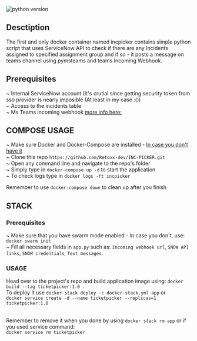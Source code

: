 ![python version](https://img.shields.io/badge/Python-3.8-informational)

## Desctiption

The first and only docker container named incpicker contains simple python script that uses ServiceNow API to check if there are any Incidents assigned to specified assignment group and if so - it posts a message on teams channel using pymsteams and teams Incoming Webhook.

## Prerequisites

~ Internal ServiceNow account (It's crutial since getting security token from sso provider is nearly imposible (At least in my case :())   
~ Access to the incidents table  
~ Ms Teams incoming webhook [more info here:](https://docs.microsoft.com/en-us/microsoftteams/platform/webhooks-and-connectors/how-to/add-incoming-webhook)  

    
## COMPOSE USAGE
~ Make sure Docker and Docker-Compose are installed - [In case you don't have it](https://get.docker.com/)  
~ Clone this repo `https://github.com/Retoxx-dev/INC-PICKER.git`  
~ Open any command line and navigate to the repo's folder  
~ Simply type in `docker-compose up -d` to start the application  
~ To check logs type in `docker logs -ft incpicker `  
    
Remember to use `docker-compose down` to clean up after you finish


## STACK
### Prerequisites
~ Make sure that you have swarm mode enabled - In case you don't, use: `docker swarm init` <br/>
~ Fill all necessary fields in `app.py` such as: `Incoming webhook url`, `SNOW API links`, `SNOW credentials`, `Text messages`.

### USAGE
Head over to the project's repo and build application image using: `docker build --tag ticketpicker:1.0 .` <br/>
To deploy it use `docker stack deploy -c docker-stack.yml app` or <br/> `docker service create -d --name ticketpicker --replicas=1 ticketpicker:1.0`
<br/><br/>

Remember to remove it when you done by using `docker stack rm app` or if you used service command: <br/> `docker service rm ticketpicker`